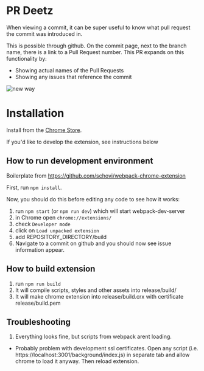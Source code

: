 # PR Deetz

When viewing a commit, it can be super useful to know what pull request the commit was introduced in.

This is possible through github. On the commit page, next to the branch name, there is a link to a Pull Request number.  This PR expands on this functionality by:
- Showing actual names of the Pull Requests
- Showing any issues that reference the commit

![new way](https://www.evernote.com/shard/s318/sh/6fd2522f-28fd-470e-b7ba-898794734bab/85172cae3102dc657f6045b7d71ea073/deep/0/Screenshot%207/15/16,%2012:27%20PM.jpg)

# Installation

Install from the [Chrome Store](https://chrome.google.com/webstore/detail/prdeetz/mjljchhaghlgdbpmnangcifkfdccomjc). 

If you'd like to develop the extension, see instructions below

## How to run development environment

Boilerplate from https://github.com/schovi/webpack-chrome-extension

First, run `npm install`.

Now, you should do this before editing any code to see how it works:

1. run `npm start` (or `npm run dev`) which will start webpack-dev-server
2. in Chrome open `chrome://extensions/`
3. check `Developer mode`
4. click on `Load unpacked extension`
5. add REPOSITORY_DIRECTORY/build
6. Navigate to a commit on github and you should now see issue information appear.

## How to build extension

1. run `npm run build`
2. It will compile scripts, styles and other assets into release/build/
3. It will make chrome extension into release/build.crx with certificate release/build.pem

## Troubleshooting

1. Everything looks fine, but scripts from webpack arent loading.
  - Probably problem with development ssl certificates. Open any script (i.e. https://localhost:3001/background/index.js) in separate tab and allow chrome to load it anyway. Then reload extension.
